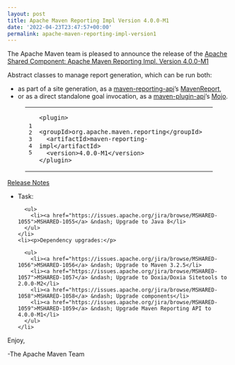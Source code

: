 ```yaml
---
layout: post
title: Apache Maven Reporting Impl Version 4.0.0-M1
date: '2022-04-23T23:47:57+00:00'
permalink: apache-maven-reporting-impl-version1
---
```

<div class="entry-content"><p>The Apache Maven team is pleased to announce the release of the
  <a href="https://maven.apache.org/shared/maven-reporting-impl/">Apache Shared Component: Apache Maven Reporting Impl. Version 4.0.0-M1</a></p>

  <p>Abstract classes to manage report generation, which can be run both:</p>

  <ul>
    <li>as part of a site generation, as a <a href="https://maven.apache.org/shared/maven-reporting-api/">maven-reporting-api</a>&rsquo;s <a href="https://maven.apache.org/shared/maven-reporting-api/apidocs/org/apache/maven/reporting/MavenReport.html">MavenReport</a>,</li>
    <li>or as a direct standalone goal invocation, as a <a href="https://maven.apache.org/ref/current/maven-plugin-api/">maven-plugin-api</a>&rsquo;s <a href="https://maven.apache.org/ref/current/maven-plugin-api/apidocs/org/apache/maven/plugin/Mojo.html">Mojo</a>.</li>
  </ul>


  <figure class='code'><figcaption><span></span></figcaption><div class="highlight"><table><tr><td class="gutter"><pre class="line-numbers"><span class='line-number'>1</span>
<span class='line-number'>2</span>
<span class='line-number'>3</span>
<span class='line-number'>4</span>
<span class='line-number'>5</span>
</pre></td><td class='code'><pre><code class='xml'><span class='line'><span class="nt">&lt;plugin&gt;</span>
</span><span class='line'>  <span class="nt">&lt;groupId&gt;</span>org.apache.maven.reporting<span class="nt">&lt;/groupId&gt;</span>
</span><span class='line'>  <span class="nt">&lt;artifactId&gt;</span>maven-reporting-impl<span class="nt">&lt;/artifactId&gt;</span>
</span><span class='line'>  <span class="nt">&lt;version&gt;</span>4.0.0-M1<span class="nt">&lt;/version&gt;</span>
</span><span class='line'><span class="nt">&lt;/plugin&gt;</span>
</span></code></pre></td></tr></table></div></figure>




  <!-- more -->


  <p><a href="https://issues.apache.org/jira/secure/ReleaseNote.jspa?projectId=12317922&amp;version=12351596">Release Notes</a></p>

  <ul>
    <li><p>Task:</p>

      <ul>
        <li><a href="https://issues.apache.org/jira/browse/MSHARED-1055">MSHARED-1055</a> &ndash; Upgrade to Java 8</li>
      </ul>
    </li>
    <li><p>Dependency upgrades:</p>

      <ul>
        <li><a href="https://issues.apache.org/jira/browse/MSHARED-1056">MSHARED-1056</a> &ndash; Upgrade to Maven 3.2.5</li>
        <li><a href="https://issues.apache.org/jira/browse/MSHARED-1057">MSHARED-1057</a> &ndash; Upgrade to Doxia/Doxia Sitetools to 2.0.0-M2</li>
        <li><a href="https://issues.apache.org/jira/browse/MSHARED-1058">MSHARED-1058</a> &ndash; Upgrade components</li>
        <li><a href="https://issues.apache.org/jira/browse/MSHARED-1059">MSHARED-1059</a> &ndash; Upgrade Maven Reporting API to 4.0.0-M1</li>
      </ul>
    </li>
  </ul>


  <p>Enjoy,</p>
  <p>-The Apache Maven Team</p>
</div>
